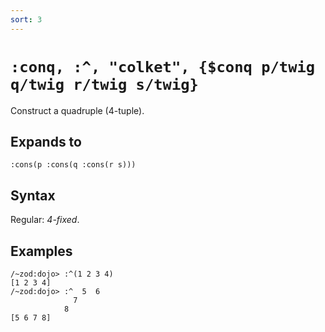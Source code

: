 ```yaml
---
sort: 3
---
```


# `:conq, :^, "colket", {$conq p/twig q/twig r/twig s/twig}`

Construct a quadruple (4-tuple).

## Expands to

```
:cons(p :cons(q :cons(r s)))
```

## Syntax

Regular: *4-fixed*.

## Examples

```
/~zod:dojo> :^(1 2 3 4)
[1 2 3 4]
/~zod:dojo> :^  5  6
              7
            8
[5 6 7 8]
```
